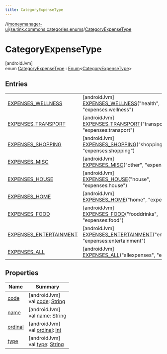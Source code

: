 ```yaml
---
title: CategoryExpenseType
---
```

//[moneymanager-ui](../../../index.html)/[se.tink.commons.categories.enums](../index.html)/[CategoryExpenseType](index.html)



# CategoryExpenseType



[androidJvm]\
enum [CategoryExpenseType](index.html) : [Enum](https://kotlinlang.org/api/latest/jvm/stdlib/kotlin/-enum/index.html)&lt;[CategoryExpenseType](index.html)&gt;



## Entries


| | |
|---|---|
| [EXPENSES_WELLNESS](-e-x-p-e-n-s-e-s_-w-e-l-l-n-e-s-s/index.html) | [androidJvm]<br>[EXPENSES_WELLNESS](-e-x-p-e-n-s-e-s_-w-e-l-l-n-e-s-s/index.html)(&quot;health&quot;, &quot;expenses:wellness&quot;) |
| [EXPENSES_TRANSPORT](-e-x-p-e-n-s-e-s_-t-r-a-n-s-p-o-r-t/index.html) | [androidJvm]<br>[EXPENSES_TRANSPORT](-e-x-p-e-n-s-e-s_-t-r-a-n-s-p-o-r-t/index.html)(&quot;transport&quot;, &quot;expenses:transport&quot;) |
| [EXPENSES_SHOPPING](-e-x-p-e-n-s-e-s_-s-h-o-p-p-i-n-g/index.html) | [androidJvm]<br>[EXPENSES_SHOPPING](-e-x-p-e-n-s-e-s_-s-h-o-p-p-i-n-g/index.html)(&quot;shopping&quot;, &quot;expenses:shopping&quot;) |
| [EXPENSES_MISC](-e-x-p-e-n-s-e-s_-m-i-s-c/index.html) | [androidJvm]<br>[EXPENSES_MISC](-e-x-p-e-n-s-e-s_-m-i-s-c/index.html)(&quot;other&quot;, &quot;expenses:misc&quot;) |
| [EXPENSES_HOUSE](-e-x-p-e-n-s-e-s_-h-o-u-s-e/index.html) | [androidJvm]<br>[EXPENSES_HOUSE](-e-x-p-e-n-s-e-s_-h-o-u-s-e/index.html)(&quot;house&quot;, &quot;expenses:house&quot;) |
| [EXPENSES_HOME](-e-x-p-e-n-s-e-s_-h-o-m-e/index.html) | [androidJvm]<br>[EXPENSES_HOME](-e-x-p-e-n-s-e-s_-h-o-m-e/index.html)(&quot;home&quot;, &quot;expenses:home&quot;) |
| [EXPENSES_FOOD](-e-x-p-e-n-s-e-s_-f-o-o-d/index.html) | [androidJvm]<br>[EXPENSES_FOOD](-e-x-p-e-n-s-e-s_-f-o-o-d/index.html)(&quot;fooddrinks&quot;, &quot;expenses:food&quot;) |
| [EXPENSES_ENTERTAINMENT](-e-x-p-e-n-s-e-s_-e-n-t-e-r-t-a-i-n-m-e-n-t/index.html) | [androidJvm]<br>[EXPENSES_ENTERTAINMENT](-e-x-p-e-n-s-e-s_-e-n-t-e-r-t-a-i-n-m-e-n-t/index.html)(&quot;entertainment&quot;, &quot;expenses:entertainment&quot;) |
| [EXPENSES_ALL](-e-x-p-e-n-s-e-s_-a-l-l/index.html) | [androidJvm]<br>[EXPENSES_ALL](-e-x-p-e-n-s-e-s_-a-l-l/index.html)(&quot;allexpenses&quot;, &quot;expenses&quot;) |


## Properties


| Name | Summary |
|---|---|
| [code](code.html) | [androidJvm]<br>val [code](code.html): [String](https://kotlinlang.org/api/latest/jvm/stdlib/kotlin/-string/index.html) |
| [name](../../com.tink.service.network/-sdk-client/-t-i-n-k_-l-i-n-k/index.html#-372974862%2FProperties%2F1000845458) | [androidJvm]<br>val [name](../../com.tink.service.network/-sdk-client/-t-i-n-k_-l-i-n-k/index.html#-372974862%2FProperties%2F1000845458): [String](https://kotlinlang.org/api/latest/jvm/stdlib/kotlin/-string/index.html) |
| [ordinal](../../com.tink.service.network/-sdk-client/-t-i-n-k_-l-i-n-k/index.html#-739389684%2FProperties%2F1000845458) | [androidJvm]<br>val [ordinal](../../com.tink.service.network/-sdk-client/-t-i-n-k_-l-i-n-k/index.html#-739389684%2FProperties%2F1000845458): [Int](https://kotlinlang.org/api/latest/jvm/stdlib/kotlin/-int/index.html) |
| [type](type.html) | [androidJvm]<br>val [type](type.html): [String](https://kotlinlang.org/api/latest/jvm/stdlib/kotlin/-string/index.html) |

